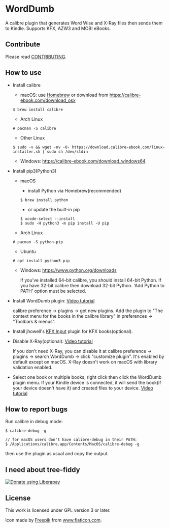 # WordDumb

A calibre plugin that generates Word Wise and X-Ray files then sends them to Kindle. Supports KFX, AZW3 and MOBI eBooks.

## Contribute

Please read [CONTRIBUTING](./docs/CONTRIBUTING.md).

## How to use

- Install calibre

  - macOS: use [Homebrew](https://brew.sh) or download from https://calibre-ebook.com/download_osx

  ```
  $ brew install calibre
  ```

  - Arch Linux

  ```
  # pacman -S calibre
  ```

  - Other Linux

  ```
  $ sudo -v && wget -nv -O- https://download.calibre-ebook.com/linux-installer.sh | sudo sh /dev/stdin
  ```

  - Windows: https://calibre-ebook.com/download_windows64

- Install pip3(Python3)

  - macOS

    - install Python via Homebrew(recommended)

    ```
    $ brew install python
    ```

    - or update the built-in pip

    ```
    $ xcode-select --install
    $ sudo -H python3 -m pip install -U pip
    ```

  - Arch Linux

  ```
  # pacman -S python-pip
  ```

  - Ubuntu

  ```
  # apt install python3-pip
  ```

  - Windows: https://www.python.org/downloads

    If you've installed 64-bit calibre, you should install 64-bit Python. If you have 32-bit calibre then download 32-bit Python. 'Add Python to PATH' option must be selected.

- Install WordDumb plugin: [Video tutorial](https://upload.wikimedia.org/wikipedia/commons/transcoded/7/7f/Install_calibre_plugin.webm/Install_calibre_plugin.webm.1440p.vp9.webm)

    calibre preference -> plugins -> get new plugins. Add the plugin to "The context menu for the books in the calibre library" in preferences -> "Toolbars & menus".

- Install jhowell's [KFX Input](https://www.mobileread.com/forums/showthread.php?t=291290) plugin for KFX books(optional).

- Disable X-Ray(optional): [Video tutorial](https://upload.wikimedia.org/wikipedia/commons/transcoded/7/79/Configure_calibre_plugin.webm/Configure_calibre_plugin.webm.1440p.vp9.webm)

    If you don't need X-Ray, you can disable it at calibre preference -> plugins -> search WordDumb -> click "customize plugin". It's enabled by default except on macOS. X-Ray doesn't work on macOS with library validation enabled.

- Select one book or multiple books, right click then click the WordDumb plugin menu. If your Kindle device is connected, it will send the book(if your device doesn't have it) and created files to your device. [Video tutorial](https://upload.wikimedia.org/wikipedia/commons/transcoded/a/ae/Usage_tutorial_of_WordDumb.webm/Usage_tutorial_of_WordDumb.webm.1440p.vp9.webm)

## How to report bugs

Run calibre in debug mode:

```
$ calibre-debug -g

// for macOS users don't have calibre-debug in their PATH:
$ /Applications/calibre.app/Contents/MacOS/calibre-debug -g
```

then use the plugin as usual and copy the output.

## I need about tree-fiddy

<a href="https://liberapay.com/xxyzz/donate"><img alt="Donate using Liberapay" src="https://liberapay.com/assets/widgets/donate.svg"></a>

## License

This work is licensed under GPL version 3 or later.

Icon made by <a href="https://www.flaticon.com/authors/freepik" title="Freepik">Freepik</a> from <a href="https://www.flaticon.com/" title="Flaticon">www.flaticon.com</a>.
